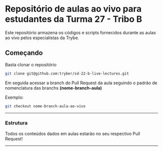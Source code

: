 # Repositório de aulas ao vivo para estudantes da Turma 27 - Tribo B

Este repositório armazena os códigos e scripts fornecidos durante as aulas ao vivo pelos especialistas da Trybe.

## Começando

Basta clonar o repositório

```sh
git clone git@github.com:tryber/sd-22-b-live-lectures.git
```

Em seguida acessar a branch do Pull Request da aula seguindo o padrão de nomenclatura das branchs **(nome-branch-aula)**

Exemplo:
```sh
git checkout nome-branch-aula-ao-vivo
```

---

### Estrutura

Todos os conteúdos dados em aulas estarão no seu respectivo Pull Request!

---
